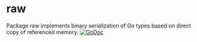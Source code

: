 # raw

Package raw implements binary serialization of Go types based on direct copy of referenced memory. [![GoDoc](https://godoc.org/github.com/coolparadox/go/encoding/raw?status.svg)](https://godoc.org/github.com/coolparadox/go/encoding/raw)
